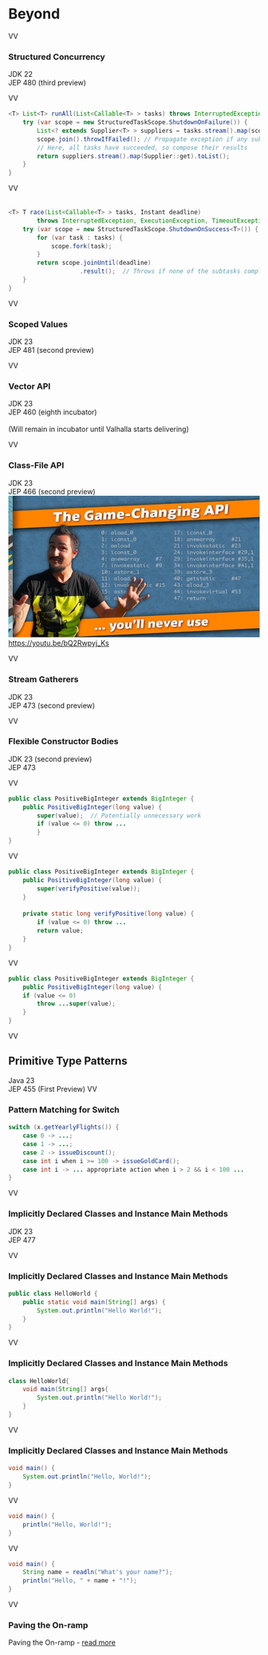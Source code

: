# Beyond

VV

### Structured Concurrency

JDK 22  <br/>
JEP 480 (third preview)

VV


```java
<T> List<T> runAll(List<Callable<T> > tasks) throws InterruptedException, ExecutionException { 
	try (var scope = new StructuredTaskScope.ShutdownOnFailure()) {
		List<? extends Supplier<T> > suppliers = tasks.stream().map(scope::fork).toList();
		scope.join().throwIfFailed(); // Propagate exception if any subtask fails
		// Here, all tasks have succeeded, so compose their results
		return suppliers.stream().map(Supplier::get).toList();
	}
}
```

VV

```java

<T> T race(List<Callable<T> > tasks, Instant deadline) 
        throws InterruptedException, ExecutionException, TimeoutException {
    try (var scope = new StructuredTaskScope.ShutdownOnSuccess<T>()) {
        for (var task : tasks) {
            scope.fork(task);
        }
        return scope.joinUntil(deadline)
                    .result();  // Throws if none of the subtasks completed successfully
    }
}
```
VV

### Scoped Values

JDK 23  <br/>
JEP 481 (second preview)

VV

### Vector API

JDK 23 <br/>
JEP 460 (eighth incubator) <br/>
<br/>
(Will remain in incubator until Valhalla starts delivering)


VV

### Class-File API

JDK 23 <br/>
JEP 466 (second preview)
<br/>
![](images/class-file-api.jpg)
<br/>
https://youtu.be/bQ2Rwpyj_Ks

VV

### Stream Gatherers 

JDK 23 <br/>
JEP 473 (second preview)

VV


### Flexible Constructor Bodies

JDK 23 (second preview) <br/>
JEP 473

VV

```java
public class PositiveBigInteger extends BigInteger {
	public PositiveBigInteger(long value) {
		super(value);  // Potentially unnecessary work
		if (value <= 0) throw ...
		}
}
```

VV

```java
public class PositiveBigInteger extends BigInteger {
    public PositiveBigInteger(long value) {
        super(verifyPositive(value));
    }

    private static long verifyPositive(long value) {
        if (value <= 0) throw ...
        return value;
    }
}
```
VV


```java
public class PositiveBigInteger extends BigInteger {
	public PositiveBigInteger(long value) {
	if (value <= 0)
		throw ...super(value);
	}
}
```
VV

## Primitive Type Patterns

Java 23<br/>
JEP 455 (First Preview)
VV

### Pattern Matching for Switch

```java
switch (x.getYearlyFlights()) {
    case 0 -> ...;
    case 1 -> ...;
    case 2 -> issueDiscount();
    case int i when i >= 100 -> issueGoldCard();
    case int i -> ... appropriate action when i > 2 && i < 100 ...
}
```
VV

### Implicitly Declared Classes and Instance Main Methods 

JDK 23 <br/>
JEP 477

VV

### Implicitly Declared Classes and Instance Main Methods

```java
public class HelloWorld {
	public static void main(String[] args) {
		System.out.println("Hello World!");
	}
}
```

VV


### Implicitly Declared Classes and Instance Main Methods

```java
class HelloWorld{
	void main(String[] args{
		System.out.println("Hello World!");
	}
}
```

VV

### Implicitly Declared Classes and Instance Main Methods

```java
void main() {
    System.out.println("Hello, World!");
}
```

VV

```java
void main() {
    println("Hello, World!");
}
```

VV

```java
void main() {
	String name = readln("What's your name?");
    println("Hello, " + name + "!");
}
```

VV

### Paving the On-ramp


Paving the On-ramp - [read more](https://openjdk.org/projects/amber/design-notes/on-ramp)
